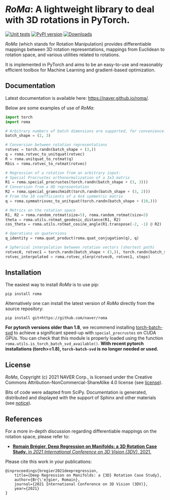 # *RoMa*: A lightweight library to deal with 3D rotations in PyTorch.
[![Unit tests](https://github.com/naver/roma/actions/workflows/main.yml/badge.svg)](https://github.com/naver/roma/actions/workflows/main.yml)
[![PyPI version](https://badge.fury.io/py/roma.svg)](https://badge.fury.io/py/roma)
[![Downloads](https://pepy.tech/badge/roma)](https://pepy.tech/project/roma)

*RoMa* (which stands for Rotation Manipulation) provides differentiable mappings between 3D rotation representations, mappings from Euclidean to rotation space, and various utilities related to rotations.

It is implemented in PyTorch and aims to be an easy-to-use and reasonably efficient toolbox for Machine Learning and gradient-based optimization.

## Documentation
Latest documentation is available here: https://naver.github.io/roma/.

Below are some examples of use of *RoMa*:
```python
import torch
import roma

# Arbitrary numbers of batch dimensions are supported, for convenience.
batch_shape = (2, 3)

# Conversion between rotation representations
rotvec = torch.randn(batch_shape + (3,))
q = roma.rotvec_to_unitquat(rotvec)
R = roma.unitquat_to_rotmat(q)
Rbis = roma.rotvec_to_rotmat(rotvec)

# Regression of a rotation from an arbitrary input:
# Special Procrustes orthonormalization of a 3x3 matrix
R1 = roma.special_procrustes(torch.randn(batch_shape + (3, 3)))
# Conversion from a 6D representation
R2 = roma.special_gramschmidt(torch.randn(batch_shape + (3, 2)))
# From the 10 coefficients of a 4x4 symmetric matrix
q = roma.symmatrixvec_to_unitquat(torch.randn(batch_shape + (10,)))

# Metrics on the rotation space
R1, R2 = roma.random_rotmat(size=5), roma.random_rotmat(size=5)
theta = roma.utils.rotmat_geodesic_distance(R1, R2)
cos_theta = roma.utils.rotmat_cosine_angle(R1.transpose(-2, -1) @ R2)

# Operations on quaternions
q_identity = roma.quat_product(roma.quat_conjugation(q), q)

# Spherical interpolation between rotation vectors (shortest path)
rotvec0, rotvec1 = torch.randn(batch_shape + (3,)), torch.randn(batch_shape + (3,))
rotvec_interpolated = roma.rotvec_slerp(rotvec0, rotvec1, steps)
```


## Installation
The easiest way to install *RoMa* is to use pip:
```
pip install roma
```

Alternatively one can install the latest version of *RoMa* directly from the source repository:
```
pip install git+https://github.com/naver/roma
```

**For pytorch versions older than 1.8**, we recommend installing [torch-batch-svd](https://github.com/KinglittleQ/torch-batch-svd)
to achieve a significant speed-up with `special_procrustes` on CUDA GPUs.
You can check that this module is properly loaded using the function `roma.utils.is_torch_batch_svd_available()`.
**With recent pytorch installations (torch>=1.8), `torch-batch-svd` is no longer needed or used.**


## License
*RoMa*, Copyright (c) 2021 NAVER Corp., is licensed under the Creative Commons Attribution-NonCommercial-ShareAlike 4.0 license (see [license](https://github.com/naver/roma/blob/master/LICENSE)).

Bits of code were adapted from SciPy. Documentation is generated, distributed and displayed with the support of Sphinx and other materials (see [notice](https://github.com/naver/roma/blob/master/NOTICE)).

## References
For a more in-depth discussion regarding differentiable mappings on the rotation space, please refer to:
- [__Romain Brégier, Deep Regression on Manifolds: a 3D Rotation Case Study.__ in _2021 International Conference on 3D Vision (3DV)_, 2021.](https://arxiv.org/abs/2103.16317)

Please cite this work in your publications:
```
@inproceedings{bregier2021deepregression,
	title={Deep Regression on Manifolds: a {3D} Rotation Case Study},
	author={Br{\'e}gier, Romain},
	journal={2021 International Conference on 3D Vision (3DV)},
	year={2021}
}
```

